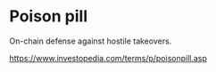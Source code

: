 # Poison pill

On-chain defense against hostile takeovers.

https://www.investopedia.com/terms/p/poisonpill.asp
